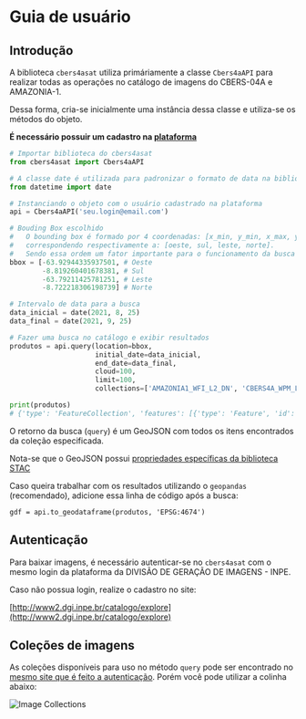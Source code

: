 # Guia de usuário

## Introdução

A biblioteca `cbers4asat` utiliza primáriamente a classe `Cbers4aAPI` para realizar todas as operações no catálogo de
imagens do CBERS-04A e AMAZONIA-1.

Dessa forma, cria-se inicialmente uma instância dessa classe e utiliza-se os métodos do objeto.

**É necessário possuir um cadastro na [plataforma](http://www2.dgi.inpe.br/catalogo/explore)**

```python
# Importar biblioteca do cbers4asat
from cbers4asat import Cbers4aAPI

# A classe date é utilizada para padronizar o formato de data na biblioteca
from datetime import date

# Instanciando o objeto com o usuário cadastrado na plataforma
api = Cbers4aAPI('seu.login@email.com')

# Bouding Box escolhido
#   O bounding box é formado por 4 coordenadas: [x_min, y_min, x_max, y_max],
#   correspondendo respectivamente a: [oeste, sul, leste, norte].
#   Sendo essa ordem um fator importante para o funcionamento da busca
bbox = [-63.92944335937501, # Oeste
        -8.819260401678381, # Sul
        -63.79211425781251, # Leste
        -8.722218306198739] # Norte

# Intervalo de data para a busca
data_inicial = date(2021, 8, 25)
data_final = date(2021, 9, 25)

# Fazer uma busca no catálogo e exibir resultados
produtos = api.query(location=bbox,
                     initial_date=data_inicial,
                     end_date=data_final,
                     cloud=100,
                     limit=100,
                     collections=['AMAZONIA1_WFI_L2_DN', 'CBERS4A_WPM_L4_DN'])  # Opcional

print(produtos)
# {'type': 'FeatureCollection', 'features': [{'type': 'Feature', 'id': 'AMAZONIA1_WFI03901620210911CB11', ...
```

O retorno da busca (`query`) é um GeoJSON com todos os itens encontrados da coleção especificada.

Nota-se que o GeoJSON possui [propriedades específicas da biblioteca STAC](https://stacspec.org/en/about/stac-spec/)

Caso queira trabalhar com os resultados utilizando o `geopandas` (recomendado), adicione essa linha de código após a
busca:

```
gdf = api.to_geodataframe(produtos, 'EPSG:4674')
```

## Autenticação

Para baixar imagens, é necessário autenticar-se no `cbers4asat` com o mesmo login da plataforma da DIVISÃO DE
GERAÇÃO DE IMAGENS - INPE.

Caso não possua login, realize o cadastro no site:

[http://www2.dgi.inpe.br/catalogo/explore](http://www2.dgi.inpe.br/catalogo/explore)

## Coleções de imagens

As coleções disponíveis para uso no método `query` pode ser encontrado
no [mesmo site que é feito a autenticação](http://www2.dgi.inpe.br/catalogo/explore). Porém você pode utilizar a colinha
abaixo:

![Image Collections](img/collections.png)
